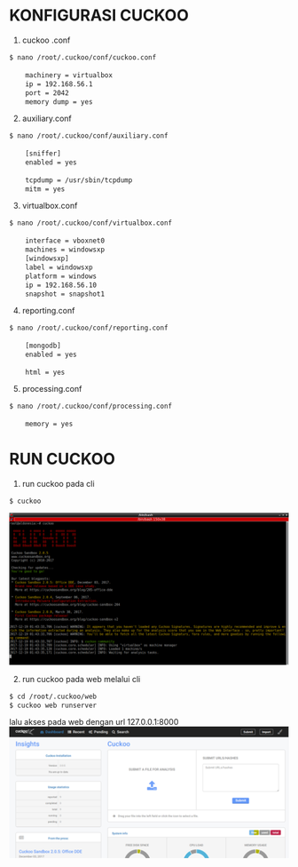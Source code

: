 # KONFIGURASI CUCKOO

1. cuckoo .conf
  ```
  $ nano /root/.cuckoo/conf/cuckoo.conf
  
      machinery = virtualbox
      ip = 192.168.56.1
      port = 2042
      memory dump = yes
  ```
  
2. auxiliary.conf
  ```
  $ nano /root/.cuckoo/conf/auxiliary.conf
  
      [sniffer]
      enabled = yes

      tcpdump = /usr/sbin/tcpdump
      mitm = yes
  ```
  
3. virtualbox.conf
  ```
  $ nano /root/.cuckoo/conf/virtualbox.conf
  
      interface = vboxnet0
      machines = windowsxp
      [windowsxp]
      label = windowsxp
      platform = windows
      ip = 192.168.56.10
      snapshot = snapshot1
  ```

4. reporting.conf
  ```
  $ nano /root/.cuckoo/conf/reporting.conf
  
      [mongodb]
      enabled = yes

      html = yes
  ```

5. processing.conf
  ```
  $ nano /root/.cuckoo/conf/processing.conf
  
      memory = yes
  ```
  
# RUN CUCKOO
1. run cuckoo pada cli
  ```
  $ cuckoo
  ```
  ![assets](assets/pic/21.png)

2. run cuckoo pada web melalui cli
  ```
  $ cd /root/.cuckoo/web
  $ cuckoo web runserver
  ```
  lalu akses pada web dengan url 127.0.0.1:8000
  ![assets](assets/pic/dashboard.png)
